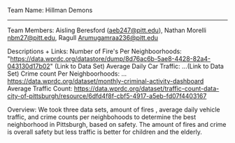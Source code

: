 Team Name: Hillman Demons 
_______
Team Members: Aisling Beresford (aeb247@pitt.edu), Nathan Morelli nbm27@pitt.edu, Ragull Arumugamraa236@pitt.edu

Descriptions + Links: 
  Number of Fire's Per Neighboorhoods: "https://data.wprdc.org/datastore/dump/8d76ac6b-5ae8-4428-82a4-043130d17b02" (Link to Data Set) 
  Average Daily Car Traffic: ...(Link to Data Set)
  Crime count Per Neighboorhoods: ... https://data.wprdc.org/dataset/monthly-criminal-activity-dashboard
  Average Traffic Count: https://data.wprdc.org/dataset/traffic-count-data-city-of-pittsburgh/resource/6dfd4f8f-cbf5-4917-a5eb-fd07f4403167

Overview: We took three data sets, amount of fires , average daily vehicle traffic, and crime counts per neighbohoods to determine the best neighborhood in Pittsburgh, based on safety. The amount of fires and crime is overall safety but less traffic is better for children and the elderly. 
  
    
  
